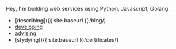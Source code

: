 Hey, I'm building web services using Python, Javascript, Golang.

- [describing]({{ site.baseurl }}/blog/)
- [developing](https://github.com/st4lk)
- [advising](https://stackoverflow.com/users/821594/stalk)
- [stydying]({{ site.baseurl }}/certificates/)

